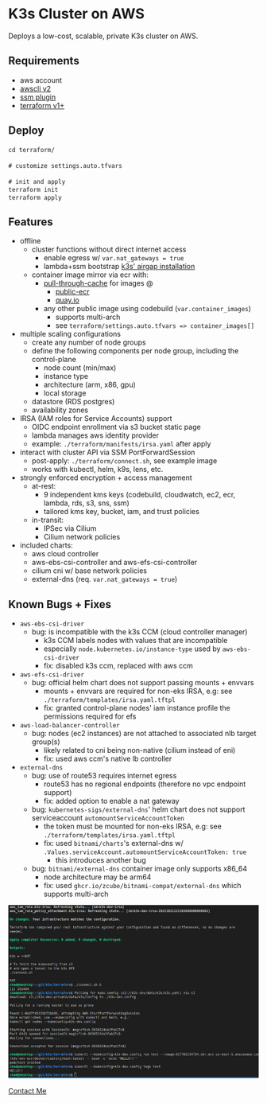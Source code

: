 # K3s Cluster on AWS
Deploys a low-cost, scalable, private K3s cluster on AWS.

## Requirements
* aws account
* [awscli v2](https://docs.aws.amazon.com/cli/latest/userguide/getting-started-install.html)
* [ssm plugin](https://docs.aws.amazon.com/systems-manager/latest/userguide/session-manager-working-with-install-plugin.html#install-plugin-linux)
* [terraform v1+](https://developer.hashicorp.com/terraform/downloads)

## Deploy
```shell
cd terraform/

# customize settings.auto.tfvars

# init and apply
terraform init
terraform apply
```

## Features
* offline
  * cluster functions without direct internet access
    * enable egress w/ `var.nat_gateways = true`
    * lambda+ssm bootstrap [k3s' airgap installation](https://docs.k3s.io/installation/airgap)
  * container image mirror via ecr with:
    * [pull-through-cache](https://docs.aws.amazon.com/AmazonECR/latest/userguide/pull-through-cache.html) for images @
      * [public-ecr](https://gallery.ecr.aws/docker)
      * [quay.io](https://quay.io/search)
    * any other public image using codebuild (`var.container_images`)
      * supports multi-arch
      * see `terraform/settings.auto.tfvars => container_images[]`
* multiple scaling configurations
  * create any number of node groups
  * define the following components per node group, including the control-plane
    * node count (min/max)
    * instance type
    * architecture (arm, x86, gpu)
    * local storage
  * datastore (RDS postgres)
  * availability zones
* IRSA (IAM roles for Service Accounts) support
  * OIDC endpoint enrollment via s3 bucket static page
  * lambda manages aws identity provider
  * example: `./terraform/manifests/irsa.yaml` after apply
* interact with cluster API via SSM PortForwardSession
  * post-apply: `./terraform/connect.sh`, see example image
  * works with kubectl, helm, k9s, lens, etc.
* strongly enforced encryption + access management
  * at-rest:
    * 9 independent kms keys (codebuild, cloudwatch, ec2, ecr, lambda, rds, s3, sns, ssm)
    * tailored kms key, bucket, iam, and trust policies
  * in-transit:
    * IPSec via Cilium
    * Cilium network policies
* included charts:
  * aws cloud controller
  * aws-ebs-csi-controller and aws-efs-csi-controller
  * cilium cni w/ base network policies
  * external-dns (req. `var.nat_gateways = true`)

## Known Bugs + Fixes
* `aws-ebs-csi-driver`
  * bug: is incompatible with the k3s CCM (cloud controller manager)
    * k3s CCM labels nodes with values that are incompatible
    * especially `node.kubernetes.io/instance-type` used by `aws-ebs-csi-driver`
    * fix: disabled k3s ccm, replaced with aws ccm
* `aws-efs-csi-driver`
  * bug: official helm chart does not support passing mounts + envvars
    * mounts + envvars are required for non-eks IRSA, e.g: see `./terraform/templates/irsa.yaml.tftpl`
    * fix: granted control-plane nodes' iam instance profile the permissions required for efs
* `aws-load-balancer-controller`
  * bug: nodes (ec2 instances) are not attached to associated nlb target group(s)
    * likely related to cni being non-native (cilium instead of eni)
    * fix: used aws ccm's native lb controller
* `external-dns`
  * bug: use of route53 requires internet egress
    * route53 has no regional endpoints (therefore no vpc endpoint support)
    * fix: added option to enable a nat gateway
  * bug: `kubernetes-sigs/external-dns`' helm chart does not support serviceaccount `automountServiceAccountToken`
    * the token must be mounted for non-eks IRSA, e.g: see `./terraform/templates/irsa.yaml.tftpl`
    * fix: used `bitnami/charts`'s external-dns w/ `.Values.serviceAccount.automountServiceAccountToken: true`
      * this introduces another bug
  * bug: `bitnami/external-dns` container image only supports x86_64
    * node architecture may be arm64
    * fix: used `ghcr.io/zcube/bitnami-compat/external-dns` which supports multi-arch

![Output](k3s.png)

[Contact Me](https://discord.gg/sB9dUaj9jt)

